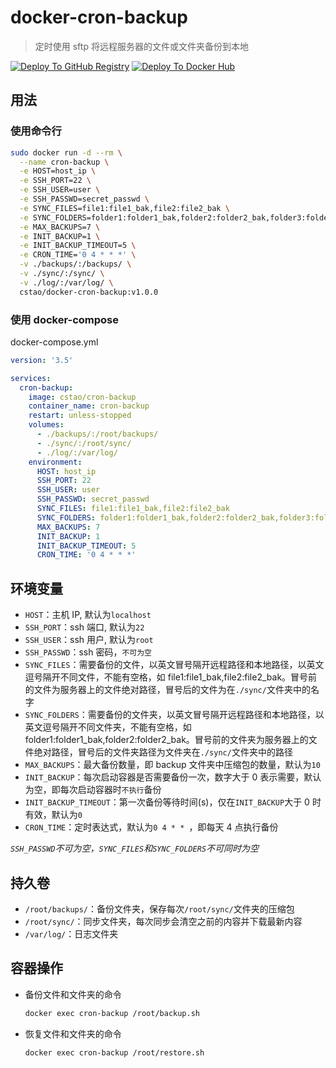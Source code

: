 # docker-cron-backup

> 定时使用 sftp 将远程服务器的文件或文件夹备份到本地

[![Deploy To GitHub Registry](https://github.com/CS-Tao/docker-cron-backup/workflows/Deploy%20To%20GitHub%20Registry/badge.svg)](https://github.com/CS-Tao/docker-cron-backup/packages/101776?version=master)
[![Deploy To Docker Hub](https://github.com/CS-Tao/docker-cron-backup/workflows/Deploy%20To%20Docker%20Hub/badge.svg)](https://hub.docker.com/r/cstao/docker-cron-backup)

## 用法

### 使用命令行

```bash
sudo docker run -d --rm \
  --name cron-backup \
  -e HOST=host_ip \
  -e SSH_PORT=22 \
  -e SSH_USER=user \
  -e SSH_PASSWD=secret_passwd \
  -e SYNC_FILES=file1:file1_bak,file2:file2_bak \
  -e SYNC_FOLDERS=folder1:folder1_bak,folder2:folder2_bak,folder3:folder3_bak \
  -e MAX_BACKUPS=7 \
  -e INIT_BACKUP=1 \
  -e INIT_BACKUP_TIMEOUT=5 \
  -e CRON_TIME='0 4 * * *' \
  -v ./backups/:/backups/ \
  -v ./sync/:/sync/ \
  -v ./log/:/var/log/ \
  cstao/docker-cron-backup:v1.0.0
```

### 使用 docker-compose

docker-compose.yml
```yml
version: '3.5'

services:
  cron-backup:
    image: cstao/cron-backup
    container_name: cron-backup
    restart: unless-stopped
    volumes:
      - ./backups/:/root/backups/
      - ./sync/:/root/sync/
      - ./log/:/var/log/
    environment:
      HOST: host_ip
      SSH_PORT: 22
      SSH_USER: user
      SSH_PASSWD: secret_passwd
      SYNC_FILES: file1:file1_bak,file2:file2_bak
      SYNC_FOLDERS: folder1:folder1_bak,folder2:folder2_bak,folder3:folder3_bak
      MAX_BACKUPS: 7
      INIT_BACKUP: 1
      INIT_BACKUP_TIMEOUT: 5
      CRON_TIME: '0 4 * * *'
```

## 环境变量

- `HOST`：主机 IP, 默认为`localhost`
- `SSH_PORT`：ssh 端口, 默认为`22`
- `SSH_USER`：ssh 用户, 默认为`root`
- `SSH_PASSWD`：ssh 密码，`不可为空`
- `SYNC_FILES`：需要备份的文件，以英文冒号隔开远程路径和本地路径，以英文逗号隔开不同文件，不能有空格，如 file1:file1_bak,file2:file2_bak。冒号前的文件为服务器上的文件绝对路径，冒号后的文件为在`./sync/`文件夹中的名字
- `SYNC_FOLDERS`：需要备份的文件夹，以英文冒号隔开远程路径和本地路径，以英文逗号隔开不同文件夹，不能有空格，如 folder1:folder1_bak,folder2:folder2_bak。冒号前的文件夹为服务器上的文件绝对路径，冒号后的文件夹路径为文件夹在`./sync/`文件夹中的路径
- `MAX_BACKUPS`：最大备份数量，即 backup 文件夹中压缩包的数量，默认为`10`
- `INIT_BACKUP`：每次启动容器是否需要备份一次，数字大于 0 表示需要，默认为空，即每次启动容器时`不执行`备份
- `INIT_BACKUP_TIMEOUT`：第一次备份等待时间(s)，仅在`INIT_BACKUP`大于 0 时有效，默认为`0`
- `CRON_TIME`：定时表达式，默认为`0 4 * * `，即每天 4 点执行备份

*`SSH_PASSWD`不可为空，`SYNC_FILES`和`SYNC_FOLDERS`不可同时为空*

## 持久卷

- `/root/backups/`：备份文件夹，保存每次`/root/sync/`文件夹的压缩包
- `/root/sync/`：同步文件夹，每次同步会清空之前的内容并下载最新内容
- `/var/log/`：日志文件夹

## 容器操作

- 备份文件和文件夹的命令
  ```bash
  docker exec cron-backup /root/backup.sh
  ```

- 恢复文件和文件夹的命令
  ```bash
  docker exec cron-backup /root/restore.sh
  ```
